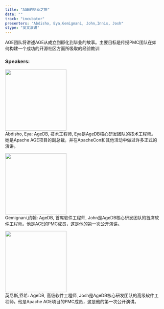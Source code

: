 ```yaml
---
title: "AGE的毕业之旅"
date: "" 
track: "incubator"
presenters: "Abdisho, Eya,Gemignani, John,Innis, Josh"
stype: "英文演讲"
---
```

AGE团队将讲述AGE从成立到孵化到毕业的故事。主要目标是传授PMC团队在如何构建一个成功的开源社区方面所吸取的经验教训
 ### Speakers: 
 <img src="images/speaker/1159.png" width="200" /><br>Abdisho, Eya: AgeDB, 技术工程师, Eya是AgeDB核心研发团队的技术工程师。她是Apache AGE项目的副总裁，并在ApacheCon和其他活动中做过许多正式的演讲。
 <img src="images/speaker/1159_2.png" width="200" /><br>Gemignani,约翰: AgeDB, 首席软件工程师, John是AgeDB核心研发团队的首席软件工程师。他是AGE的PMC成员，这是他的第一次公开演讲。
 <img src="images/speaker/1159_3.png" width="200" /><br>英尼斯,乔希: AgeDB, 高级软件工程师, Josh是AgeDB核心研发团队的高级软件工程师。他是Apache AGE项目的PMC成员，这是他的第一次公开演讲。
 